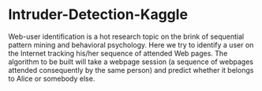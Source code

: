 # Intruder-Detection-Kaggle
Web-user identification is a hot research topic on the brink of sequential pattern mining and behavioral psychology.  Here we try to identify a user on the Internet tracking his/her sequence of attended Web pages. The algorithm to be built will take a webpage session (a sequence of webpages attended consequently by the same person) and predict whether it belongs to Alice or somebody else.
